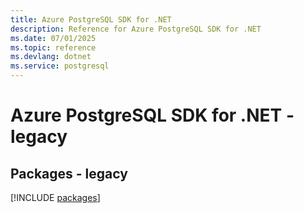 ```yaml
---
title: Azure PostgreSQL SDK for .NET
description: Reference for Azure PostgreSQL SDK for .NET
ms.date: 07/01/2025
ms.topic: reference
ms.devlang: dotnet
ms.service: postgresql
---
```

# Azure PostgreSQL SDK for .NET - legacy
## Packages - legacy
[!INCLUDE [packages](postgresql-index.md)]